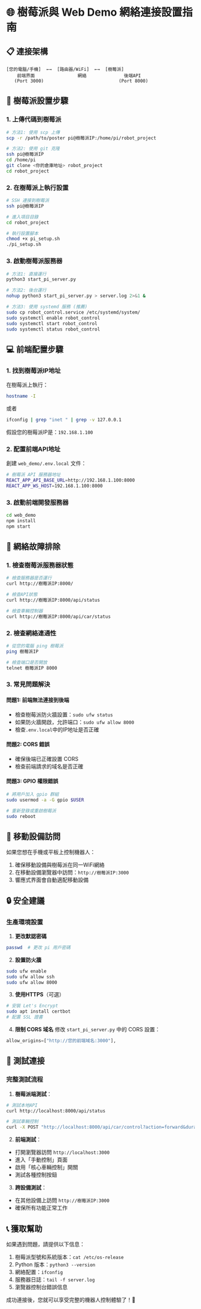 # 🌐 樹莓派與 Web Demo 網絡連接設置指南

## 📋 連接架構

```
[您的電腦/手機]  ←→  [路由器/WiFi]  ←→  [樹莓派]
    前端界面                網絡              後端API
   (Port 3000)                            (Port 8000)
```

## 🍓 樹莓派設置步驟

### 1. 上傳代碼到樹莓派

```bash
# 方法1: 使用 scp 上傳
scp -r /path/to/poster pi@樹莓派IP:/home/pi/robot_project

# 方法2: 使用 git 克隆
ssh pi@樹莓派IP
cd /home/pi
git clone <你的倉庫地址> robot_project
cd robot_project
```

### 2. 在樹莓派上執行設置

```bash
# SSH 連接到樹莓派
ssh pi@樹莓派IP

# 進入項目目錄
cd robot_project

# 執行設置腳本
chmod +x pi_setup.sh
./pi_setup.sh
```

### 3. 啟動樹莓派服務器

```bash
# 方法1: 直接運行
python3 start_pi_server.py

# 方法2: 後台運行
nohup python3 start_pi_server.py > server.log 2>&1 &

# 方法3: 使用 systemd 服務 (推薦)
sudo cp robot_control.service /etc/systemd/system/
sudo systemctl enable robot_control
sudo systemctl start robot_control
sudo systemctl status robot_control
```

## 💻 前端配置步驟

### 1. 找到樹莓派IP地址

在樹莓派上執行：
```bash
hostname -I
```
或者
```bash
ifconfig | grep "inet " | grep -v 127.0.0.1
```

假設您的樹莓派IP是：`192.168.1.100`

### 2. 配置前端API地址

創建 `web_demo/.env.local` 文件：
```bash
# 樹莓派 API 服務器地址
REACT_APP_API_BASE_URL=http://192.168.1.100:8000
REACT_APP_WS_HOST=192.168.1.100:8000
```

### 3. 啟動前端開發服務器

```bash
cd web_demo
npm install
npm start
```

## 🔧 網絡故障排除

### 1. 檢查樹莓派服務器狀態

```bash
# 檢查服務器是否運行
curl http://樹莓派IP:8000/

# 檢查API狀態
curl http://樹莓派IP:8000/api/status

# 檢查車輛控制器
curl http://樹莓派IP:8000/api/car/status
```

### 2. 檢查網絡連通性

```bash
# 從您的電腦 ping 樹莓派
ping 樹莓派IP

# 檢查端口是否開放
telnet 樹莓派IP 8000
```

### 3. 常見問題解決

#### 問題1: 前端無法連接到後端
- 檢查樹莓派防火牆設置：`sudo ufw status`
- 如果防火牆開啟，允許端口：`sudo ufw allow 8000`
- 檢查`.env.local`中的IP地址是否正確

#### 問題2: CORS 錯誤
- 確保後端已正確設置 CORS
- 檢查前端請求的域名是否正確

#### 問題3: GPIO 權限錯誤
```bash
# 將用戶加入 gpio 群組
sudo usermod -a -G gpio $USER

# 重新登錄或重啟樹莓派
sudo reboot
```

## 📱 移動設備訪問

如果您想在手機或平板上控制機器人：

1. 確保移動設備與樹莓派在同一WiFi網絡
2. 在移動設備瀏覽器中訪問：`http://樹莓派IP:3000`
3. 響應式界面會自動適配移動設備

## 🔒 安全建議

### 生產環境設置

1. **更改默認密碼**
```bash
passwd  # 更改 pi 用戶密碼
```

2. **設置防火牆**
```bash
sudo ufw enable
sudo ufw allow ssh
sudo ufw allow 8000
```

3. **使用HTTPS**（可選）
```bash
# 安裝 Let's Encrypt
sudo apt install certbot
# 配置 SSL 證書
```

4. **限制 CORS 域名**
修改 `start_pi_server.py` 中的 CORS 設置：
```python
allow_origins=["http://您的前端域名:3000"],
```

## 🎯 測試連接

### 完整測試流程

1. **樹莓派端測試**：
```bash
# 測試本地API
curl http://localhost:8000/api/status

# 測試車輛控制
curl -X POST "http://localhost:8000/api/car/control?action=forward&duration=0.1"
```

2. **前端測試**：
- 打開瀏覽器訪問 `http://localhost:3000`
- 進入「手動控制」頁面
- 啟用「核心車輛控制」開關
- 測試各種控制按鈕

3. **跨設備測試**：
- 在其他設備上訪問 `http://樹莓派IP:3000`
- 確保所有功能正常工作

## 📞 獲取幫助

如果遇到問題，請提供以下信息：

1. 樹莓派型號和系統版本：`cat /etc/os-release`
2. Python 版本：`python3 --version`
3. 網絡配置：`ifconfig`
4. 服務器日誌：`tail -f server.log`
5. 瀏覽器控制台錯誤信息

成功連接後，您就可以享受完整的機器人控制體驗了！🎉
